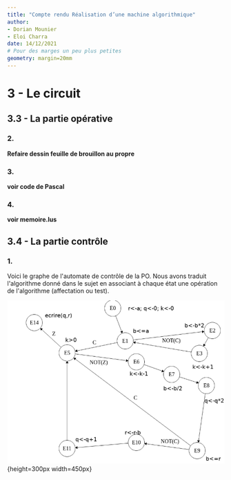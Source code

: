 ```yaml
---
title: "Compte rendu Réalisation d’une machine algorithmique"
author:
- Dorian Mounier
- Eloi Charra
date: 14/12/2021
# Pour des marges un peu plus petites
geometry: margin=20mm
---
```


# 3 - Le circuit
## 3.3 - La partie opérative

### 2.

**Refaire dessin feuille de brouillon au propre**

### 3.

**voir code de Pascal**

### 4.

**voir memoire.lus**

## 3.4 - La partie contrôle

### 1.

Voici le graphe de l'automate de contrôle de la PO.
Nous avons traduit l'algorithme donné dans le sujet en associant à chaque état une opération de l'algorithme (affectation ou test).

![Automate de contrôle de la PO](autfix.png){height=300px width=450px}



